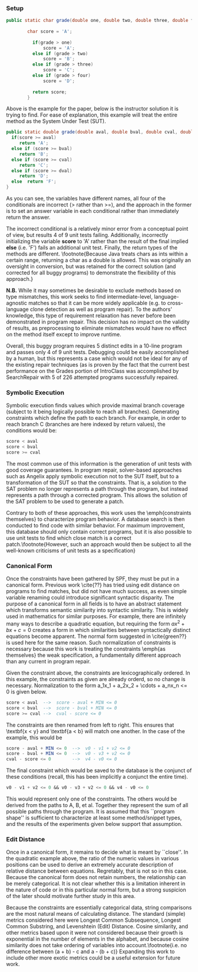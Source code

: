 ### Setup

```java
public static char grade(double one, double two, double three, double four, double grade){
		
		char score = 'A';
		
		  if(grade > one)
			  score = 'A';
		  else if (grade > two)
			  score = 'B';
		  else if (grade > three)
			  score = 'C';
		  else if (grade > four)
			  score = 'D';
		  
		  return score;
		}
```

Above is the example for the paper, below is the instructor solution it is trying to find.  For ease of explanation, this
example will treat the entire method as the System Under Test (SUT).
	
```java
public static double grade(double aval, double bval, double cval, double dval, double score){
  if(score >= aval)
     return 'A';
  else if (score >= bval)
     return 'B';
  else if (score >= cval)
     return 'C';
  else if (score >= dval)
     return 'D';
  else  return 'F';
}
```

As you can see, the variables have different names, all four of the conditionals are incorrect (> rather than >=), and
the approach in the former is to set an answer variable in each conditional rather than immediately return the answer.

The incorrect conditional is a relatively minor error from a conceptual point of view, but results 4 of 9 unit tests failing.
Additionally, incorrectly initializing the variable <b>score</b> to 'A' rather than the result of the final implied <b>else</b> (i.e. 'F') fails an additional unit test.  Finally, the return types of the methods are different.  \footnote{Because Java treats chars as ints within a certain range, returning a char as a double is allowed.  This was originally an oversight in conversion, but was retained for the correct solution (and corrected for all buggy programs) to demonstrate the flexibility of this approach.}  

<b>N.B.</b> While it may sometimes be desirable to exclude methods based on type mismatches, this work seeks to find intermediate-level, language-agnostic matches so that it can be more widely applicable (e.g. to cross-language clone detection as well as program repair).  To the authors' knowledge, this type of requirement relaxation has never before been demonstrated in program repair.  This decision has no impact on the validity of results, as preprocessing to eliminate mismatches would have no effect on the method itself except to improve runtime.

Overall, this buggy program requires 5 distinct edits in a 10-line program and passes only 4 of 9 unit tests.  Debugging could be easily accomplished by a human, but this represents a case which would not be ideal for any of the existing repair techniques (as is proven by the fact that the current best performance on the Grades portion of IntroClass was accomplished by SearchRepair with 5 of 226 attempted programs successfully repaired.

### Symbolic Execution
Symbolic execution finds values which provide maximal branch coverage (subject to it being logically possible to reach all branches).  Generating constraints which define the path to each branch.  For example, in order to reach branch C (branches are here indexed by return values), the conditions would be:

```sql
score < aval
score < bval
score >= cval
```

The most common use of this information is the generation of unit tests with good coverage guarantees.  In program repair, solver-based approaches such as Angelix apply symbolic execution not to the SUT itself, but to a transformation of the SUT so that the constraints.  That is, a solution to the SAT problem no longer represents a path through the program, but instead represents a path through a corrected program.  This allows the solution of the SAT problem to be used to generate a patch.

Contrary to both of these approaches, this work uses the \emph{constraints themselves} to characterize program behavior.  A database search is then conducted to find code with similar behavior.  For maximum improvement, this database should only contain correct programs, but it is also possible to use unit tests to find which close match is a correct patch.\footnote{However, such an approach would then be subject to all the well-known criticisms of unit tests as a specification}


### Canonical Form
Once the constraints have been gathered by SPF, they must be put in a canonical form.  Previous work \cite{??} has tried using edit distance on programs to find matches, but did not have much success, as even simple variable renaming could introduce significant syntactic disparity.  The purpose of a canonical form in all fields is to have an abstract statement which transforms semantic similarity into syntactic similarity.  This is widely used in mathematics for similar purposes.  For example, there are infinitely many ways to describe a quadratic equation, but requiring the form $ax^2 + bx + c = 0$ creates a form in which similarities between syntactically distinct equations become apparent.  The normal form suggested in \cite{green??} is used here for the same reason.  Such normalization of constraints is necessary because this work is treating the constraints \emph{as themselves} the weak specification, a fundamentally different approach than any current in program repair.

Given the constraint above, the constraints are lexicographically ordered.  In this example, the constraints as given are already orderd, so no change is necessary.  Normalization to the form a_1x_1 + a_2x_2 + \cdots + a_nx_n <= 0 is given below.

```sql
score < aval  -->  score - aval + MIN <= 0
score < bval  -->  score - bval + MIN <= 0
score >= cval -->  cval - score <= 0
```

The constraints are then renamed from left to right.  This ensures that \textbf{x < y} and \textbf{a < b} will match one another.  In the case of the example, this would be

```sql
score - aval + MIN <= 0  -->  v0 - v1 + v2 <= 0
score - bval + MIN <= 0  -->  v0 - v3 + v2 <= 0
cval - score <= 0        -->  v4 - v0 <= 0 
```

The final constraint which would be saved to the database is the conjunct of these conditions (recall, this has been implicitly a conjunct the entire time).

```sql
v0 - v1 + v2 <= 0 && v0 - v3 + v2 <= 0 && v4 - v0 <= 0 
```

This would represent only one of the constraints.  The others would be derived from the paths to A, B, et al.  Together they represent the sum of all possible paths through the program.  It is assumed that this ``program shape'' is sufficient to characterize at least some method/snippet types, and the results of the experiments given below support that assumption.


### Edit Distance
Once in a canonical form, it remains to decide what is meant by ``close''.  In the quadratic example above, the ratio of the numeric values in various positions can be used to derive an extremely accurate description of relative distance between equations.  Regretably, that is not so in this case.  Because the canonical form does not retain numbers, the relationship can be merely categorical.  It is not clear whether this is a limitation inherent in the nature of code or in this particular normal form, but a  strong suspicion of the later should motivate further study in this area.

Because the constraints are essentially categorical data, string comparisons are the most natural means of calculating distance.  The standard (simple) metrics considered here were Longest Common Subsequence, Longest Common Substring, and Levenshtein (Edit) Distance.  Cosine similarity, and other metrics based upon it were not considered because their growth is exponential in the number of elements in the alphabet, and because cosine similarity does not take ordering of variables into account.\footnote{i.e. no difference between (a + b) - c and a - (b + c)}  Expanding this work to include other more exotic metrics could be a useful extension for future work.


